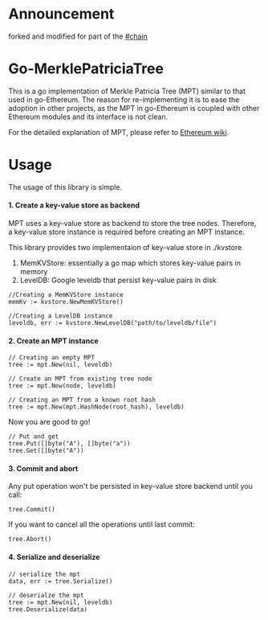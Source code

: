 # Announcement
forked and modified for part of the [#chain](http://github.com/tokentransfer/chain)

# Go-MerklePatriciaTree
This is a go implementation of Merkle Patricia Tree (MPT) similar to that used in go-Ethereum. The reason for re-implementing it is to ease the adoption in other projects, as the MPT in go-Ethereum is coupled with other Ethereum modules and its interface is not clean.

For the detailed explanation of MPT, please refer to [Ethereum wiki](https://github.com/ethereum/wiki/wiki/Patricia-Treel).


# Usage
The usage of this library is simple.
#### 1. Create a key-value store as backend
MPT uses a key-value store as backend to store the tree nodes. Therefore, a key-value store instance is required before creating an MPT instance.

This library provides two implementaion of key-value store in ./kvstore
1. MemKVStore: essentially a go map which stores key-value pairs in memory
2. LevelDB: Google leveldb that persist key-value pairs in disk

```
//Creating a MemKVStore instance
memKv := kvstore.NewMemKVStore()

//Creating a LevelDB instance
leveldb, err := kvstore.NewLevelDB("path/to/leveldb/file")
```
#### 2. Create an MPT instance
```
// Creating an empty MPT
tree := mpt.New(nil, leveldb)

// Create an MPT from existing tree node
tree := mpt.New(node, leveldb)

// Creating an MPT from a known root hash
tree := mpt.New(mpt.HashNode(root_hash), leveldb)
```
Now you are good to go!
```
// Put and get
tree.Put([]byte("A"), []byte("a"))
tree.Get([]byte("A"))
```

#### 3. Commit and abort
Any put operation won't be persisted in key-value store backend until you call:
```
tree.Commit()
```
If you want to cancel all the operations until last commit:
```
tree.Abort()
```

#### 4. Serialize and deserialize
```
// serialize the mpt
data, err := tree.Serialize()

// deserialze the mpt
tree := mpt.New(nil, leveldb)
tree.Deserialize(data)
```
